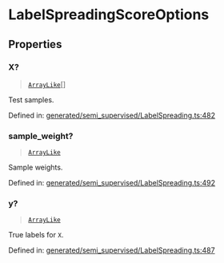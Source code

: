 # LabelSpreadingScoreOptions

## Properties

### X?

> [`ArrayLike`](../types/ArrayLike.md)[]

Test samples.

Defined in:  [generated/semi\_supervised/LabelSpreading.ts:482](https://github.com/transitive-bullshit/scikit-learn-ts/blob/92ab806/packages/sklearn/src/generated/semi_supervised/LabelSpreading.ts#L482)

### sample\_weight?

> [`ArrayLike`](../types/ArrayLike.md)

Sample weights.

Defined in:  [generated/semi\_supervised/LabelSpreading.ts:492](https://github.com/transitive-bullshit/scikit-learn-ts/blob/92ab806/packages/sklearn/src/generated/semi_supervised/LabelSpreading.ts#L492)

### y?

> [`ArrayLike`](../types/ArrayLike.md)

True labels for `X`.

Defined in:  [generated/semi\_supervised/LabelSpreading.ts:487](https://github.com/transitive-bullshit/scikit-learn-ts/blob/92ab806/packages/sklearn/src/generated/semi_supervised/LabelSpreading.ts#L487)
